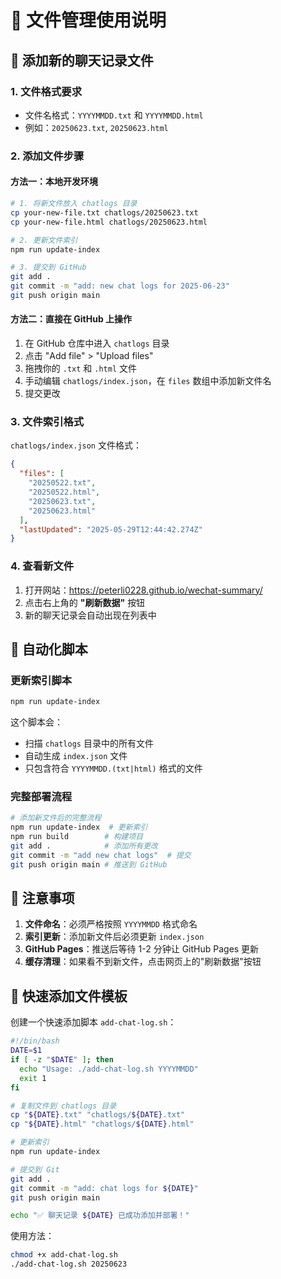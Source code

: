 # 📁 文件管理使用说明

## 🎯 添加新的聊天记录文件

### 1. 文件格式要求
- 文件名格式：`YYYYMMDD.txt` 和 `YYYYMMDD.html`
- 例如：`20250623.txt`, `20250623.html`

### 2. 添加文件步骤

#### 方法一：本地开发环境
```bash
# 1. 将新文件放入 chatlogs 目录
cp your-new-file.txt chatlogs/20250623.txt
cp your-new-file.html chatlogs/20250623.html

# 2. 更新文件索引
npm run update-index

# 3. 提交到 GitHub
git add .
git commit -m "add: new chat logs for 2025-06-23"
git push origin main
```

#### 方法二：直接在 GitHub 上操作
1. 在 GitHub 仓库中进入 `chatlogs` 目录
2. 点击 "Add file" > "Upload files"
3. 拖拽你的 `.txt` 和 `.html` 文件
4. 手动编辑 `chatlogs/index.json`，在 `files` 数组中添加新文件名
5. 提交更改

### 3. 文件索引格式
`chatlogs/index.json` 文件格式：
```json
{
  "files": [
    "20250522.txt",
    "20250522.html",
    "20250623.txt",
    "20250623.html"
  ],
  "lastUpdated": "2025-05-29T12:44:42.274Z"
}
```

### 4. 查看新文件
1. 打开网站：https://peterli0228.github.io/wechat-summary/
2. 点击右上角的 **"刷新数据"** 按钮
3. 新的聊天记录会自动出现在列表中

## 🔧 自动化脚本

### 更新索引脚本
```bash
npm run update-index
```
这个脚本会：
- 扫描 `chatlogs` 目录中的所有文件
- 自动生成 `index.json` 文件
- 只包含符合 `YYYYMMDD.(txt|html)` 格式的文件

### 完整部署流程
```bash
# 添加新文件后的完整流程
npm run update-index  # 更新索引
npm run build        # 构建项目
git add .            # 添加所有更改
git commit -m "add new chat logs"  # 提交
git push origin main # 推送到 GitHub
```

## 📝 注意事项

1. **文件命名**：必须严格按照 `YYYYMMDD` 格式命名
2. **索引更新**：添加新文件后必须更新 `index.json`
3. **GitHub Pages**：推送后等待 1-2 分钟让 GitHub Pages 更新
4. **缓存清理**：如果看不到新文件，点击网页上的"刷新数据"按钮

## 🚀 快速添加文件模板

创建一个快速添加脚本 `add-chat-log.sh`：
```bash
#!/bin/bash
DATE=$1
if [ -z "$DATE" ]; then
  echo "Usage: ./add-chat-log.sh YYYYMMDD"
  exit 1
fi

# 复制文件到 chatlogs 目录
cp "${DATE}.txt" "chatlogs/${DATE}.txt"
cp "${DATE}.html" "chatlogs/${DATE}.html"

# 更新索引
npm run update-index

# 提交到 Git
git add .
git commit -m "add: chat logs for ${DATE}"
git push origin main

echo "✅ 聊天记录 ${DATE} 已成功添加并部署！"
```

使用方法：
```bash
chmod +x add-chat-log.sh
./add-chat-log.sh 20250623
``` 